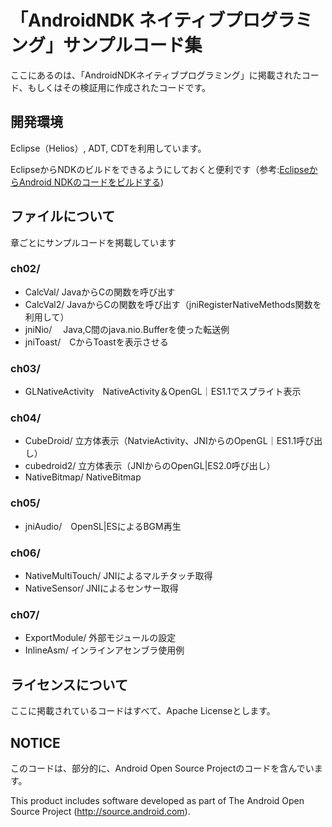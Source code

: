 # 「AndroidNDK ネイティブプログラミング」サンプルコード集

ここにあるのは、「AndroidNDKネイティブプログラミング」に掲載されたコード、もしくはその検証用に作成されたコードです。


## 開発環境
Eclipse（Helios）, ADT, CDTを利用しています。

EclipseからNDKのビルドをできるようにしておくと便利です（参考:[EclipseからAndroid NDKのコードをビルドする](http://blog.cnu.jp/2011/07/05/build-ndk-in-eclipse/))

## ファイルについて

章ごとにサンプルコードを掲載しています

### ch02/
- CalcVal/   JavaからCの関数を呼び出す
- CalcVal2/  JavaからCの関数を呼び出す（jniRegisterNativeMethods関数を利用して）
- jniNio/　  Java,C間のjava.nio.Bufferを使った転送例
- jniToast/　CからToastを表示させる
 
### ch03/
- GLNativeActivity　NativeActivity＆OpenGL｜ES1.1でスプライト表示

### ch04/
- CubeDroid/    立方体表示（NatvieActivity、JNIからのOpenGL｜ES1.1呼び出し）  
- cubedroid2/   立方体表示（JNIからのOpenGL|ES2.0呼び出し）  
- NativeBitmap/ NativeBitmap  

### ch05/
- jniAudio/　OpenSL|ESによるBGM再生

### ch06/
- NativeMultiTouch/  JNIによるマルチタッチ取得
- NativeSensor/      JNIによるセンサー取得

### ch07/
- ExportModule/  外部モジュールの設定
- InlineAsm/     インラインアセンブラ使用例

## ライセンスについて

ここに掲載されているコードはすべて、Apache Licenseとします。

## NOTICE

このコードは、部分的に、Android Open Source Projectのコードを含んでいます。

This product includes software developed as part of
The Android Open Source Project (http://source.android.com).

